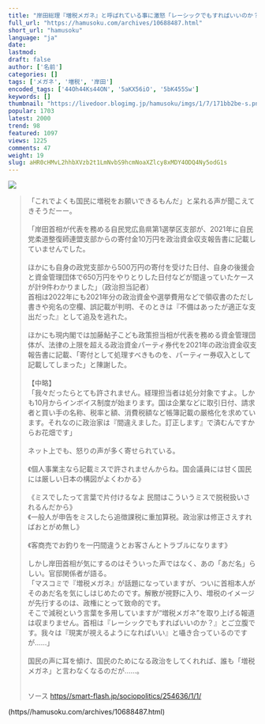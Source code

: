 ```yaml
---
title: "岸田総理『増税メガネ』と呼ばれている事に激怒「レーシックでもすればいいのか？」"
full_url: "https://hamusoku.com/archives/10688487.html"
short_url: "hamusoku"
language: "ja"
date: 
lastmod: 
draft: false
author: ['名前']
categories: []
tags: ['メガネ', '増税', '岸田']
encoded_tags: ['44Oh44Ks44ON', '5aKX56iO', '5bK455Sw']
keywords: []
thumbnail: "https://livedoor.blogimg.jp/hamusoku/imgs/1/7/171bb2be-s.png"
popular: 1703
latest: 2000
trend: 98
featured: 1097
views: 1225
comments: 47
weight: 19
slug: aHR0cHMvL2hhbXVzb2t1LmNvbS9hcmNoaXZlcy8xMDY4ODQ4Ny5odG1s
---
```


![](https://livedoor.blogimg.jp/hamusoku/imgs/1/7/171bb2be-s.png)

<blockquote><p></p><p> 「これでよくも国民に増税をお願いできるもんだ」と呆れる声が聞こえてきそうだーー。 <br> <br> 「岸田首相が代表を務める自民党広島県第1選挙区支部が、2021年に自民党柔道整復師連盟支部からの寄付金10万円を政治資金収支報告書に記載していませんでした。 <br> <br> ほかにも自身の政党支部から500万円の寄付を受けた日付、自身の後援会と資金管理団体で650万円をやりとりした日付などが間違っていたケースが計9件わかりました」（政治担当記者） <br> 首相は2022年にも2021年分の政治資金や選挙費用などで領収書のただし書きや宛名の空欄、誤記載が判明、そのときは『不備はあったが適正な支出だった』として追及を逃れた。 <br> <br> ほかにも現内閣では加藤鮎子こども政策担当相が代表を務める資金管理団体が、法律の上限を超える政治資金パーティ券代を2021年の政治資金収支報告書に記載、「寄付として処理すべきものを、パーティー券収入として記載してしまった」と陳謝した。 <br> <br> 【中略】<br> 「我々だったらとても許されません。経理担当者は処分対象ですよ。しかも10月からインボイス制度が始まります。国は企業などに取引日付、請求者と買い手の名称、税率と額、消費税額など帳簿記載の厳格化を求めています。それなのに政治家は『間違えました。訂正します』で済むんですからお花畑です」 <br> <br> ネット上でも、怒りの声が多く寄せられている。 <br> <br> 《個人事業主なら記載ミスで許されませんからね。国会議員には甘く国民には厳しい日本の構図がよくわかる》 <br> <br> 《ミスでしたって言葉で片付けるなよ 民間はこういうミスで脱税扱いされるんだから》 <br> 《一般人が申告をミスしたら追徴課税に重加算税。政治家は修正さえすればおとがめ無し》 <br> <br> 《客商売でお釣りを一円間違うとお客さんとトラブルになります》 <br> <br> しかし岸田首相が気にするのはそういった声ではなく、あの「あだ名」らしい。官邸関係者が語る。 <br> 「マスコミで『増税メガネ』が話題になっていますが、ついに首相本人がそのあだ名を気にしはじめたのです。解散が視野に入り、増税のイメージが先行するのは、政権にとって致命的です。 <br> そこで減税という言葉を多用していますが“増税メガネ”を取り上げる報道は収まりません。首相は『レーシックでもすればいいのか？』とご立腹です。我々は『現実が視えるようになればいい』と囁き合っているのですが……」 <br> <br> 国民の声に耳を傾け、国民のためになる政治をしてくれれば、誰も「増税メガネ」と言わなくなるのだが……。 <br> <br></p>ソース <a href='https//smart-flash.jp/sociopolitics/254636/1/1/' target='blank'>https//smart-flash.jp/sociopolitics/254636/1/1/</a></blockquote>

(https//hamusoku.com/archives/10688487.html)
